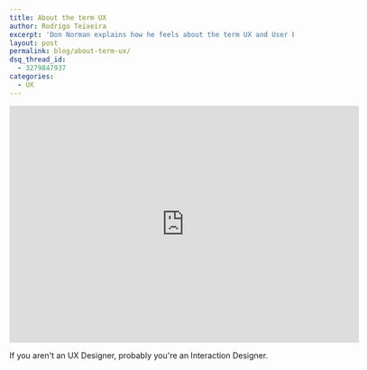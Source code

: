 ```yaml
---
title: About the term UX
author: Rodrigo Teixeira
excerpt: 'Don Norman explains how he feels about the term UX and User Experience'
layout: post
permalink: blog/about-term-ux/
dsq_thread_id:
  - 3279847937
categories:
  - UX
---
```


<div class="videoWrapper">
  <iframe width="620" height="420" src="https://www.youtube.com/embed/9BdtGjoIN4E" frameborder="0" allowfullscreen></iframe>
</div>



If you aren't an UX Designer, probably you're an Interaction Designer. 